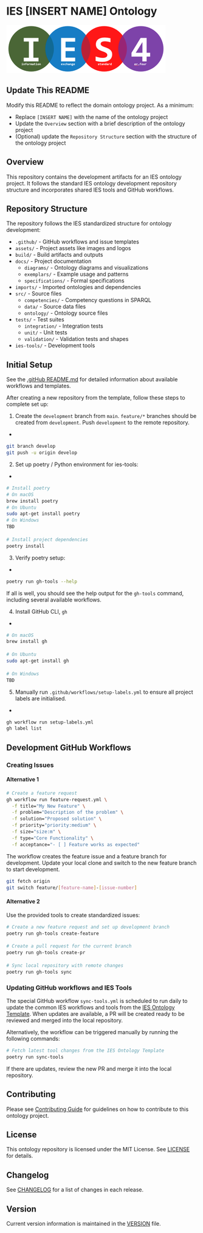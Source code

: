 # IES [INSERT NAME] Ontology

![IES Logo](assets/images/ies-logo.png)

## Update This README
Modify this README to reflect the domain ontology project. As a minimum:

  - Replace `[INSERT NAME]` with the name of the ontology project
  - Update the `Overview` section with a brief description of the ontology project
  - (Optional) update the `Repository Structure` section with the structure of the ontology project

## Overview
This repository contains the development artifacts for an IES ontology project. It follows the standard IES ontology development repository structure and incorporates shared IES tools and GitHub workflows.

## Repository Structure
The repository follows the IES standardized structure for ontology development:

* `.github/` - GitHub workflows and issue templates
* `assets/` - Project assets like images and logos
* `build/` - Build artifacts and outputs
* `docs/` - Project documentation
  * `diagrams/` - Ontology diagrams and visualizations
  * `exemplars/` - Example usage and patterns
  * `specifications/` - Formal specifications
* `imports/` - Imported ontologies and dependencies
* `src/` - Source files
  * `competencies/` - Competency questions in SPARQL
  * `data/` - Source data files
  * `ontology/` - Ontology source files
* `tests/` - Test suites
  * `integration/` - Integration tests
  * `unit/` - Unit tests
  * `validation/` - Validation tests and shapes
* `ies-tools/` - Development tools

## Initial Setup
See the [.gitHub README.md](.github/README.md) for detailed information about available workflows and templates.

After creating a new repository from the template, follow these steps to complete set up:

1. Create the `development` branch from `main`. `feature/*` branches should be created from `development`. Push `development` to the remote repository.
+
```bash
git branch develop
git push -u origin develop
```

2. Set up poetry / Python environment for ies-tools:
+
```bash
# Install poetry
# On macOS
brew install poetry
# On Ubuntu
sudo apt-get install poetry
# On Windows
TBD

# Install project dependencies
poetry install
```
3. Verify poetry setup:
+
```bash
poetry run gh-tools --help
```
If all is well, you should see the help output for the `gh-tools` command, including several available workflows.

4. Install GitHub CLI, `gh`
+
```bash
# On macOS
brew install gh

# On Ubuntu
sudo apt-get install gh

# On Windows
TBD
```

5. Manually run  `.github/workflows/setup-labels.yml` to ensure all project labels are initialised.
+
```bash
gh workflow run setup-labels.yml
gh label list
```

## Development GitHub Workflows

### Creating Issues

#### Alternative 1
```bash
# Create a feature request
gh workflow run feature-request.yml \
  -f title="My New Feature" \
  -f problem="Description of the problem" \
  -f solution="Proposed solution" \
  -f priority="priority:medium" \
  -f size="size:m" \
  -f type="Core Functionality" \
  -f acceptance="- [ ] Feature works as expected"
```
The workflow creates the feature issue and a feature branch for development. Update your local clone and switch to the new feature branch to start development.
```bash
git fetch origin
git switch feature/[feature-name]-[issue-number]
```

#### Alternative 2
Use the provided tools to create standardized issues:

```bash
# Create a new feature request and set up development branch
poetry run gh-tools create-feature

# Create a pull request for the current branch
poetry run gh-tools create-pr

# Sync local repository with remote changes
poetry run gh-tools sync
```

### Updating GitHub workflows and IES Tools
The special GitHub workflow `sync-tools.yml` is scheduled to run daily to update the common IES workflows and tools from the [IES Ontology Template](https://github.com/Acme-Ontologies/ies-ontology-template).
When updates are available, a PR will be created ready to be reviewed and merged into the local repository.

Alternatively, the workflow can be triggered manually by running the following commands:

```bash
# Fetch latest tool changes from the IES Ontology Template
poetry run sync-tools
```

If there are updates, review the new PR and merge it into the local repository.

## Contributing
Please see [Contributing Guide](docs/CONTRIBUTING) for guidelines on how to contribute to this ontology project.

## License
This ontology repository is licensed under the MIT License. See [LICENSE](LICENSE) for details.

## Changelog
See [CHANGELOG](CHANGELOG) for a list of changes in each release.

## Version
Current version information is maintained in the [VERSION](VERSION) file.